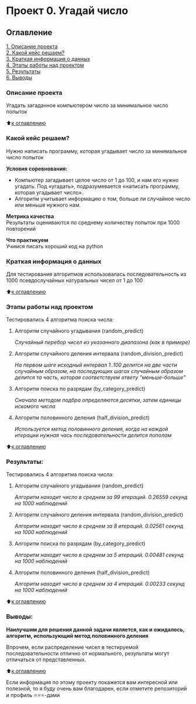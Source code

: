 # Проект 0. Угадай число

## Оглавление  
[1. Описание проекта](README.md#Описание-проекта)  
[2. Какой кейс решаем?](README.md#Какой-кейс-решаем)  
[3. Краткая информация о данных](README.md#Краткая-информация-о-данных)  
[4. Этапы работы над проектом](README.md#Этапы-работы-над-проектом)  
[5. Результаты](README.md#Результаты)  
[6. Выводы](README.md#Выводы)  


### Описание проекта    
Угадать загаданное компьютером число за минимальное число попыток

:arrow_up:[к оглавлению](README.md#Оглавление)  


### Какой кейс решаем?    
Нужно написать программу, которая угадывает число за минимальное число попыток

**Условия соревнования:**  
- Компьютер загадывает целое число от 1 до 100, и нам его нужно угадать. Под «угадать», подразумевается «написать программу, которая угадывает число».
- Алгоритм учитывает информацию о том, больше ли случайное число или меньше нужного нам.

**Метрика качества**     
Результаты оцениваются по среднему количеству попыток при 1000 повторений

**Что практикуем**     
Учимся писать хороший код на python


### Краткая информация о данных
Для тестирования алгоритмов использовалась последовательность из 1000 псевдослучайных натуральных чисел от 1 до 100
  
:arrow_up:[к оглавлению](README.md#Оглавление)  


### Этапы работы над проектом  
Тестировались 4 алгоритма поиска числа:
 1. Алгоритм случайного угадывания (random_predict)  

    *Случайный перебор чисел из указанного диапазона (как в примере)*

 2. Алгоритм случайного деления интервала (random_division_predict)

    *На первом шаге исходный интервал 1..100 делится на две части случайным образом, на последующих шагах случайным образом делится та часть, которая соответствуем ответу "меньше-больше"*

 3. Алгоритм поиска по разрядам (by_category_predict)

    *Сначала методом подбра определяются десятки, затем единицы искомого числа*


 4. Алгоритм половинного деления (half_division_predict)

    *Используется метод половинного деления, когда на каждой итерации нужная чась последовательности делится пополам*
    

:arrow_up:[к оглавлению](README.md#Оглавление)  


### Результаты:
Тестировались 4 алгоритма поиска числа:
 1. Алгоритм случайного угадывания (random_predict)

    *Алгоритм находит число в среднем за 99 итераций. 0.26559 секунд на 1000 наблюдений*

 2. Алгоритм случайного деления интервала (random_division_predict)

    *Алгоритм находит число в среднем за 8 итераций. 0.02561 секунд на 1000 наблюдений*

 3. Алгоритм поиска по разрядам (by_category_predict)

    *Алгоритм находит число в среднем за 5 итераций. 0.00481 секунд на 1000 наблюдений*


 4. Алгоритм половинного деления (half_division_predict)

    *Алгоритм находит число в среднем за 4 итераций. 0.00233 секунд на 1000 наблюдений*

:arrow_up:[к оглавлению](README.md#Оглавление)  


### Выводы:  
**Наилучшим для решения данной задачи является, как и ожидалось, алгоритм, использующий метод половинного деления**

Впрочем, если распределение чисел в тестируемой последовательности отлично от нормального, результаты могут отличаться от представленных.

:arrow_up:[к оглавлению](README.md#Оглавление)  


Если информация по этому проекту покажется вам интересной или полезной, то я буду очень вам благодарен, если отметите репозиторий и профиль ⭐️⭐️⭐️-дами

